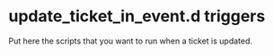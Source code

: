 update_ticket_in_event.d triggers
=================================

Put here the scripts that you want to run when a ticket is updated.

